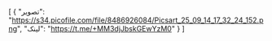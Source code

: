 [
  {
    "تصویر": "https://s34.picofile.com/file/8486926084/Picsart_25_09_14_17_32_24_152.png",
    "لینک": "https://t.me/+MM3djJbskGEwYzM0"
  }
]